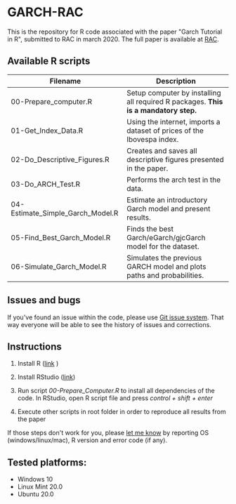 # GARCH-RAC

This is the repository for R code associated with the paper "Garch Tutorial in R", submitted to RAC in march 2020. The full paper is available at [RAC](link_to_paper). 

## Available R scripts

| Filename                         | Description                                                                                        |
|----------------------------------|----------------------------------------------------------------------------------------------------|
| 00-Prepare_computer.R            | Setup computer by installing all required R packages. **This is a mandatory step.**                |
| 01-Get_Index_Data.R              | Using the internet, imports a dataset of prices of the Ibovespa index.                             |
| 02-Do_Descriptive_Figures.R      | Creates and saves all descriptive figures presented in the paper.                                  |
| 03-Do_ARCH_Test.R                | Performs the arch test in the data.                                                                |
| 04-Estimate_Simple_Garch_Model.R | Estimate an introductory Garch model and present results.                                          |
| 05-Find_Best_Garch_Model.R       | Finds the best Garch/eGarch/gjcGarch model for the dataset.                                      |
| 06-Simulate_Garch_Model.R        | Simulates the previous GARCH model and plots paths and probabilities.                              |


## Issues and bugs

If you've found an issue within the code, please use [Git issue system](https://github.com/msperlin/GARCH-RAC/issues). That way everyone will be able to see the history of issues and corrections.


## Instructions

1) Install R ([link](https://cloud.r-project.org/) )

2) Install RStudio ([link](https://rstudio.com/products/rstudio/download/))

3) Run script _00-Prepare_Computer.R_ to install all dependencies of the code. In RStudio, open R script file and press _control + shift + enter_

4) Execute other scripts in root folder in order to reproduce all results from the paper

If those steps don't work for you, please [let me know](https://github.com/msperlin/GARCH-RAC/issues) by reporting OS (windows/linux/mac), R version and error code (if any). 

## Tested platforms:

- Windows 10
- Linux Mint 20.0
- Ubuntu 20.0

